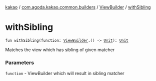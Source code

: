 [kakao](../../index.md) / [com.agoda.kakao.common.builders](../index.md) / [ViewBuilder](index.md) / [withSibling](./with-sibling.md)

# withSibling

`fun withSibling(function: `[`ViewBuilder`](index.md)`.() -> `[`Unit`](https://kotlinlang.org/api/latest/jvm/stdlib/kotlin/-unit/index.html)`): `[`Unit`](https://kotlinlang.org/api/latest/jvm/stdlib/kotlin/-unit/index.html)

Matches the view which has sibling of given matcher

### Parameters

`function` - ViewBuilder which will result in sibling matcher
